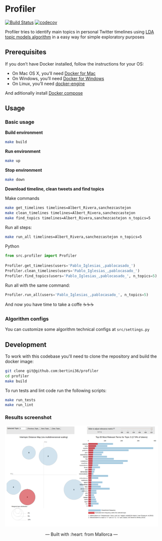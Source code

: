 # Profiler
[![Build Status](https://api.travis-ci.org/bertini36/profiler.svg?branch=master)](https://travis-ci.org/bertini36/profiler)
[![codecov](https://codecov.io/gh/bertini36/profiler/branch/master/graph/badge.svg)](https://codecov.io/gh/bertini36/profiler)

Profiler tries to identify main topics in personal Twitter timelines using 
<a href="http://www.jmlr.org/papers/volume3/blei03a/blei03a.pdf">LDA
 topic models algorithm</a> in a easy way for simple exploratory purposes
 
## Prerequisites

If you don’t have Docker installed, follow the instructions for your OS:

- On Mac OS X, you’ll need [Docker for Mac](https://docs.docker.com/docker-for-mac/)
- On Windows, you’ll need [Docker for Windows](https://docs.docker.com/docker-for-windows/)
- On Linux, you’ll need [docker-engine](https://docs.docker.com/engine/installation/)

And aditionally install [Docker compose](https://docs.docker.com/compose/install/)

## Usage

### Basic usage

**Build environment**
```bash
make build
```

**Run environment**
```bash
make up
```

**Stop environment**
```bash
make down
```

**Download timeline, clean tweets and find topics**

Make commands
```bash
make get_timelines timelines=Albert_Rivera,sanchezcastejon
make clean_timelines timelines=Albert_Rivera,sanchezcastejon
make find_topics timelines=Albert_Rivera,sanchezcastejon n_topics=5
```
Run all steps:
```bash
make run_all timelines=Albert_Rivera,sanchezcastejon n_topics=5
```

Python
```python
from src.profiler import Profiler

Profiler.get_timelines(users='Pablo_Iglesias_,pablocasado_')
Profiler.clean_timelines(users='Pablo_Iglesias_,pablocasado_')
Profiler.find_topics(users='Pablo_Iglesias_,pablocasado_', n_topics=5)
```
Run all with the same command:
```python
Profiler.run_all(users='Pablo_Iglesias_,pablocasado_', n_topics=5)
```

And now you have time to take a coffe ☕️️️☕️☕️️️

### Algorithm configs

You can customize some algorithm technical configs at `src/settings.py`

## Development

To work with this codebase you'll need to clone the repository and build the docker image:

```bash
git clone git@github.com:bertini36/profiler
cd profiler
make build
```

To run tests and lint code run the following scripts:

```bash
make run_tests
make run_lint
```

### Results screenshot

<p align="center"><img src="https://github.com/bertini36/profiler/blob/master/img/photo.png"/></p>

<p align="center">&mdash; Built with :heart: from Mallorca &mdash;</p>
